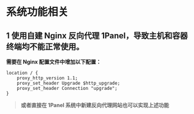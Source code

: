# 系统功能相关
## 1 使用自建 Nginx 反向代理 1Panel，导致主机和容器终端均不能正常使用。


**需要在 Nginx 配置文件中增加以下配置：**


```
location / {
    proxy_http_version 1.1;
    proxy_set_header Upgrade $http_upgrade;
    proxy_set_header Connection "upgrade";
}
```


> **或者直接在 1Panel 系统中新建反向代理网站也可以实现上述功能**
